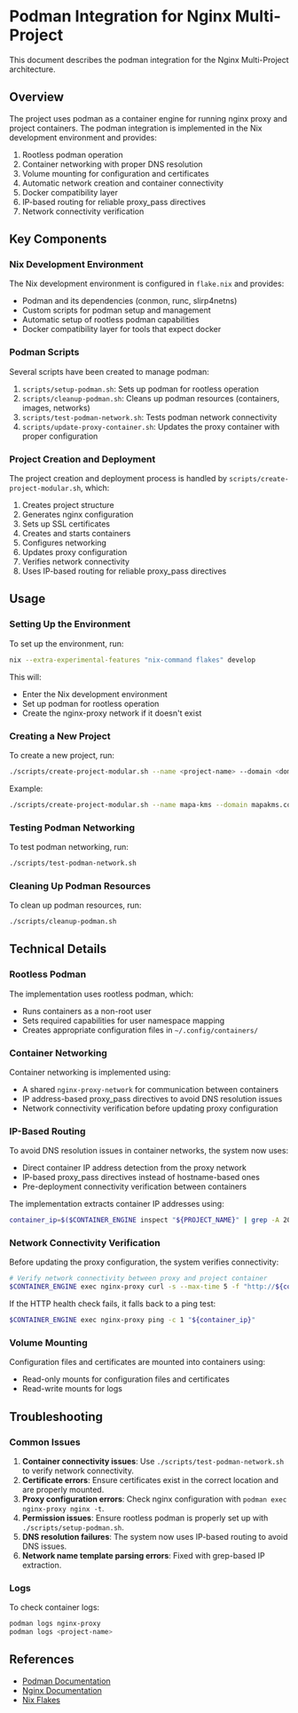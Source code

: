 # Podman Integration for Nginx Multi-Project

This document describes the podman integration for the Nginx Multi-Project architecture.

## Overview

The project uses podman as a container engine for running nginx proxy and project containers. The podman integration is implemented in the Nix development environment and provides:

1. Rootless podman operation
2. Container networking with proper DNS resolution
3. Volume mounting for configuration and certificates
4. Automatic network creation and container connectivity
5. Docker compatibility layer
6. IP-based routing for reliable proxy_pass directives
7. Network connectivity verification

## Key Components

### Nix Development Environment

The Nix development environment is configured in `flake.nix` and provides:

- Podman and its dependencies (conmon, runc, slirp4netns)
- Custom scripts for podman setup and management
- Automatic setup of rootless podman capabilities
- Docker compatibility layer for tools that expect docker

### Podman Scripts

Several scripts have been created to manage podman:

1. `scripts/setup-podman.sh`: Sets up podman for rootless operation
2. `scripts/cleanup-podman.sh`: Cleans up podman resources (containers, images, networks)
3. `scripts/test-podman-network.sh`: Tests podman network connectivity
4. `scripts/update-proxy-container.sh`: Updates the proxy container with proper configuration

### Project Creation and Deployment

The project creation and deployment process is handled by `scripts/create-project-modular.sh`, which:

1. Creates project structure
2. Generates nginx configuration
3. Sets up SSL certificates
4. Creates and starts containers
5. Configures networking
6. Updates proxy configuration
7. Verifies network connectivity
8. Uses IP-based routing for reliable proxy_pass directives

## Usage

### Setting Up the Environment

To set up the environment, run:

```bash
nix --extra-experimental-features "nix-command flakes" develop
```

This will:
- Enter the Nix development environment
- Set up podman for rootless operation
- Create the nginx-proxy network if it doesn't exist

### Creating a New Project

To create a new project, run:

```bash
./scripts/create-project-modular.sh --name <project-name> --domain <domain-name> --port <port> --env <DEV|PRO>
```

Example:
```bash
./scripts/create-project-modular.sh --name mapa-kms --domain mapakms.com --port 8090 --env PRO
```

### Testing Podman Networking

To test podman networking, run:

```bash
./scripts/test-podman-network.sh
```

### Cleaning Up Podman Resources

To clean up podman resources, run:

```bash
./scripts/cleanup-podman.sh
```

## Technical Details

### Rootless Podman

The implementation uses rootless podman, which:
- Runs containers as a non-root user
- Sets required capabilities for user namespace mapping
- Creates appropriate configuration files in `~/.config/containers/`

### Container Networking

Container networking is implemented using:
- A shared `nginx-proxy-network` for communication between containers
- IP address-based proxy_pass directives to avoid DNS resolution issues
- Network connectivity verification before updating proxy configuration

### IP-Based Routing

To avoid DNS resolution issues in container networks, the system now uses:
- Direct container IP address detection from the proxy network
- IP-based proxy_pass directives instead of hostname-based ones
- Pre-deployment connectivity verification between containers

The implementation extracts container IP addresses using:
```bash
container_ip=$($CONTAINER_ENGINE inspect "${PROJECT_NAME}" | grep -A 20 "\"${proxy_network}\"" | grep '"IPAddress"' | head -1 | sed 's/.*"IPAddress": "\([^"]*\)".*/\1/')
```

### Network Connectivity Verification

Before updating the proxy configuration, the system verifies connectivity:
```bash
# Verify network connectivity between proxy and project container
$CONTAINER_ENGINE exec nginx-proxy curl -s --max-time 5 -f "http://${container_ip}:80/health"
```

If the HTTP health check fails, it falls back to a ping test:
```bash
$CONTAINER_ENGINE exec nginx-proxy ping -c 1 "${container_ip}"
```

### Volume Mounting

Configuration files and certificates are mounted into containers using:
- Read-only mounts for configuration files and certificates
- Read-write mounts for logs

## Troubleshooting

### Common Issues

1. **Container connectivity issues**: Use `./scripts/test-podman-network.sh` to verify network connectivity.
2. **Certificate errors**: Ensure certificates exist in the correct location and are properly mounted.
3. **Proxy configuration errors**: Check nginx configuration with `podman exec nginx-proxy nginx -t`.
4. **Permission issues**: Ensure rootless podman is properly set up with `./scripts/setup-podman.sh`.
5. **DNS resolution failures**: The system now uses IP-based routing to avoid DNS issues.
6. **Network name template parsing errors**: Fixed with grep-based IP extraction.

### Logs

To check container logs:

```bash
podman logs nginx-proxy
podman logs <project-name>
```

## References

- [Podman Documentation](https://docs.podman.io/)
- [Nginx Documentation](https://nginx.org/en/docs/)
- [Nix Flakes](https://nixos.wiki/wiki/Flakes) 